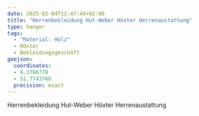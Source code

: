 ```yaml
---
date: 2025-02-04T12:47:44+02:00
title: "Herrenbekleidung Hut-Weber Höxter Herrenaustattung"
type: hanger
tags:
  - "Material: Holz"
  - Höxter
  - Bekleidungsgeschäft
geojson:
  coordinates:
  - 9.3786778
  - 51.7743768
  precision: exact
---
```


Herrenbekleidung
Hut-Weber
Höxter Herrenaustattung
